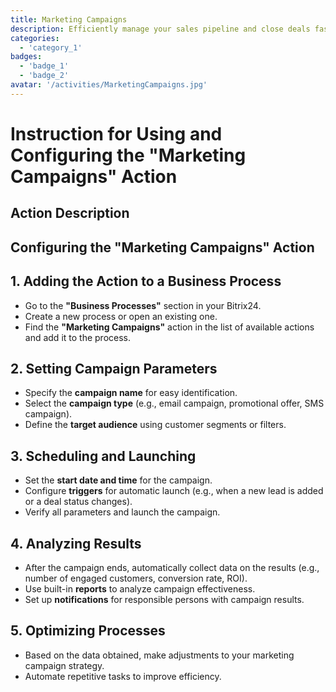 ```yaml
---
title: Marketing Campaigns
description: Efficiently manage your sales pipeline and close deals faster.
categories: 
  - 'category_1'
badges: 
  - 'badge_1'
  - 'badge_2'
avatar: '/activities/MarketingCampaigns.jpg'
---
```

# Instruction for Using and Configuring the "Marketing Campaigns" Action

## Action Description

## **Configuring the "Marketing Campaigns" Action**

## 1. Adding the Action to a Business Process
- Go to the **"Business Processes"** section in your Bitrix24.
- Create a new process or open an existing one.
- Find the **"Marketing Campaigns"** action in the list of available actions and add it to the process.

## 2. Setting Campaign Parameters
- Specify the **campaign name** for easy identification.
- Select the **campaign type** (e.g., email campaign, promotional offer, SMS campaign).
- Define the **target audience** using customer segments or filters.

## 3. Scheduling and Launching
- Set the **start date and time** for the campaign.
- Configure **triggers** for automatic launch (e.g., when a new lead is added or a deal status changes).
- Verify all parameters and launch the campaign.

## 4. Analyzing Results
- After the campaign ends, automatically collect data on the results (e.g., number of engaged customers, conversion rate, ROI).
- Use built-in **reports** to analyze campaign effectiveness.
- Set up **notifications** for responsible persons with campaign results.

## 5. Optimizing Processes
- Based on the data obtained, make adjustments to your marketing campaign strategy.
- Automate repetitive tasks to improve efficiency.  
